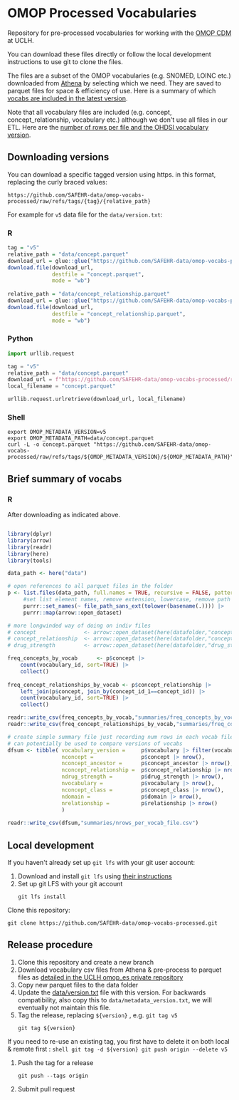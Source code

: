 # OMOP Processed Vocabularies

Repository for pre-processed vocabularies for working with the [OMOP CDM](https://ohdsi.github.io/CommonDataModel/) at UCLH.

You can download these files directly or follow the local development instructions to use git to clone the files.

The files are a subset of the OMOP vocabularies (e.g. SNOMED, LOINC etc.) downloaded from [Athena](https://athena.ohdsi.org/) by selecting which we need. They are saved to parquet files for space & efficiency of use. Here is a summary of which [vocabs are included in the latest version](summaries/freq_concepts_by_vocab.csv).

Note that all vocabulary files are included (e.g. concept, concept_relationship, vocabulary etc.) although we don't use all files in our ETL. Here are the [number of rows per file and the OHDSI vocabulary version](summaries/nrows_per_vocab_file.csv).

## Downloading versions

You can download a specific tagged version using https.
in this format, replacing the curly braced values:

`https://github.com/SAFEHR-data/omop-vocabs-processed/raw/refs/tags/{tag}/{relative_path}`

For example for `v5` data file for the `data/version.txt`:

### R

```r
tag = "v5"
relative_path = "data/concept.parquet"
download_url = glue::glue("https://github.com/SAFEHR-data/omop-vocabs-processed/raw/refs/tags/{tag}/{relative_path}")
download.file(download_url,
              destfile = "concept.parquet",
              mode = "wb")
              
relative_path = "data/concept_relationship.parquet"
download_url = glue::glue("https://github.com/SAFEHR-data/omop-vocabs-processed/raw/refs/tags/{tag}/{relative_path}")
download.file(download_url,
              destfile = "concept_relationship.parquet",
              mode = "wb")              
```
### Python

```python
import urllib.request

tag = "v5"
relative_path = "data/concept.parquet"
download_url = f"https://github.com/SAFEHR-data/omop-vocabs-processed/raw/refs/tags/{tag}/{relative_path}"
local_filename = "concept.parquet"

urllib.request.urlretrieve(download_url, local_filename)
```
### Shell

```shell
export OMOP_METADATA_VERSION=v5
export OMOP_METADATA_PATH=data/concept.parquet
curl -L -o concept.parquet "https://github.com/SAFEHR-data/omop-vocabs-processed/raw/refs/tags/${OMOP_METADATA_VERSION}/${OMOP_METADATA_PATH}"
```

## Brief summary of vocabs

### R

After downloading as indicated above.

```r

library(dplyr)
library(arrow)
library(readr)
library(here)
library(tools)

data_path <- here("data")

# open references to all parquet files in the folder
p <- list.files(data_path, full.names = TRUE, recursive = FALSE, pattern = "*.parquet") |>
     #set list element names, remove extension, lowercase, remove path
     purrr::set_names(~ file_path_sans_ext(tolower(basename(.)))) |>
     purrr::map(arrow::open_dataset)

# more longwinded way of doing on indiv files
# concept               <- arrow::open_dataset(here(datafolder,"concept.parquet"))
# concept_relationship  <- arrow::open_dataset(here(datafolder,"concept_relationship.parquet"))
# drug_strength         <- arrow::open_dataset(here(datafolder,"drug_strength.parquet"))

freq_concepts_by_vocab      <- p$concept |> 
    count(vocabulary_id, sort=TRUE) |> 
    collect()
    
freq_concept_relationships_by_vocab <- p$concept_relationship |> 
    left_join(p$concept, join_by(concept_id_1==concept_id)) |> 
    count(vocabulary_id, sort=TRUE) |> 
    collect()

readr::write_csv(freq_concepts_by_vocab,"summaries/freq_concepts_by_vocab.csv")
readr::write_csv(freq_concept_relationships_by_vocab,"summaries/freq_concept_relationships_by_vocab.csv")

# create simple summary file just recording num rows in each vocab file
# can potentially be used to compare versions of vocabs
dfsum <- tibble( vocabulary_version =     p$vocabulary |> filter(vocabulary_id=='None') |> pull(vocabulary_version,as_vector=TRUE),
                 nconcept =               p$concept |> nrow(),
                 nconcept_ancestor =      p$concept_ancestor |> nrow(),
                 nconcept_relationship =  p$concept_relationship |> nrow(),
                 ndrug_strength =         p$drug_strength |> nrow(),
                 nvocabulary =            p$vocabulary |> nrow(), 
                 nconcept_class =         p$concept_class |> nrow(),                                   nconcept_synonym =       p$concept_synonym |> nrow(),
                 ndomain =                p$domain |> nrow(),
                 nrelationship =          p$relationship |> nrow()
                 )
                 
readr::write_csv(dfsum,"summaries/nrows_per_vocab_file.csv")                 

```

## Local development

If you haven't already set up `git lfs` with your git user account:

1. Download and install `git lfs` using [their instructions](https://git-lfs.com/)
2. Set up git LFS with your git account
    ```shell
    git lfs install
    ```

Clone this repository:

```shell
git clone https://github.com/SAFEHR-data/omop-vocabs-processed.git
```

## Release procedure

1. Clone this repository and create a new branch
1. Download vocabulary csv files from Athena & pre-process to parquet files as [detailed in the UCLH omop_es private repository](https://github.com/uclh-criu/omop_es/blob/master/omop_metadata/omop_vocabs_readme.md)
1. Copy new parquet files to the data folder 
1. Update the [data/version.txt](data/version.txt) file with this version. 
   For backwards compatibility, also copy this to `data/metadata_version.txt`, we will eventually not maintain this file.
1. Tag the release, replacing `${version}` , e.g. `git tag v5`
    ```shell
    git tag ${version}
    ```
  If you need to re-use an existing tag, you first have to delete it on both local & remote first :
    ```shell
    git tag -d ${version}
    git push origin --delete v5
    ```  
1. Push the tag for a release
    ```shell
    git push --tags origin
    ```
1. Submit pull request

